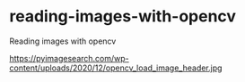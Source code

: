 # reading-images-with-opencv
Reading images with opencv

https://pyimagesearch.com/wp-content/uploads/2020/12/opencv_load_image_header.jpg
